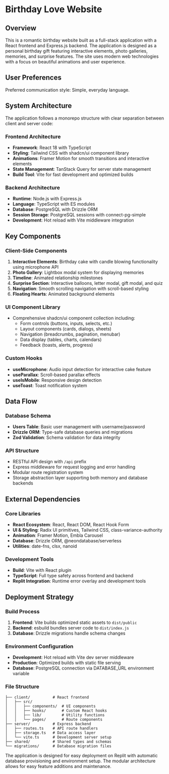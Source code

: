 # Birthday Love Website

## Overview

This is a romantic birthday website built as a full-stack application with a React frontend and Express.js backend. The application is designed as a personal birthday gift featuring interactive elements, photo galleries, memories, and surprise features. The site uses modern web technologies with a focus on beautiful animations and user experience.

## User Preferences

Preferred communication style: Simple, everyday language.

## System Architecture

The application follows a monorepo structure with clear separation between client and server code:

### Frontend Architecture
- **Framework**: React 18 with TypeScript
- **Styling**: Tailwind CSS with shadcn/ui component library
- **Animations**: Framer Motion for smooth transitions and interactive elements
- **State Management**: TanStack Query for server state management
- **Build Tool**: Vite for fast development and optimized builds

### Backend Architecture
- **Runtime**: Node.js with Express.js
- **Language**: TypeScript with ES modules
- **Database**: PostgreSQL with Drizzle ORM
- **Session Storage**: PostgreSQL sessions with connect-pg-simple
- **Development**: Hot reload with Vite middleware integration

## Key Components

### Client-Side Components
1. **Interactive Elements**: Birthday cake with candle blowing functionality using microphone API
2. **Photo Gallery**: Lightbox modal system for displaying memories
3. **Timeline**: Animated relationship milestones
4. **Surprise Section**: Interactive balloons, letter modal, gift modal, and quiz
5. **Navigation**: Smooth scrolling navigation with scroll-based styling
6. **Floating Hearts**: Animated background elements

### UI Component Library
- Comprehensive shadcn/ui component collection including:
  - Form controls (buttons, inputs, selects, etc.)
  - Layout components (cards, dialogs, sheets)
  - Navigation (breadcrumbs, pagination, menubar)
  - Data display (tables, charts, calendars)
  - Feedback (toasts, alerts, progress)

### Custom Hooks
- **useMicrophone**: Audio input detection for interactive cake feature
- **useParallax**: Scroll-based parallax effects
- **useIsMobile**: Responsive design detection
- **useToast**: Toast notification system

## Data Flow

### Database Schema
- **Users Table**: Basic user management with username/password
- **Drizzle ORM**: Type-safe database queries and migrations
- **Zod Validation**: Schema validation for data integrity

### API Structure
- RESTful API design with `/api` prefix
- Express middleware for request logging and error handling
- Modular route registration system
- Storage abstraction layer supporting both memory and database backends

## External Dependencies

### Core Libraries
- **React Ecosystem**: React, React DOM, React Hook Form
- **UI & Styling**: Radix UI primitives, Tailwind CSS, class-variance-authority
- **Animation**: Framer Motion, Embla Carousel
- **Database**: Drizzle ORM, @neondatabase/serverless
- **Utilities**: date-fns, clsx, nanoid

### Development Tools
- **Build**: Vite with React plugin
- **TypeScript**: Full type safety across frontend and backend
- **Replit Integration**: Runtime error overlay and development tools

## Deployment Strategy

### Build Process
1. **Frontend**: Vite builds optimized static assets to `dist/public`
2. **Backend**: esbuild bundles server code to `dist/index.js`
3. **Database**: Drizzle migrations handle schema changes

### Environment Configuration
- **Development**: Hot reload with Vite dev server middleware
- **Production**: Optimized builds with static file serving
- **Database**: PostgreSQL connection via DATABASE_URL environment variable

### File Structure
```
├── client/          # React frontend
│   ├── src/
│   │   ├── components/  # UI components
│   │   ├── hooks/       # Custom React hooks
│   │   ├── lib/         # Utility functions
│   │   └── pages/       # Route components
├── server/          # Express backend
│   ├── routes.ts    # API route handlers
│   ├── storage.ts   # Data access layer
│   └── vite.ts      # Development server setup
├── shared/          # Shared types and schemas
└── migrations/      # Database migration files
```

The application is designed for easy deployment on Replit with automatic database provisioning and environment setup. The modular architecture allows for easy feature additions and maintenance.